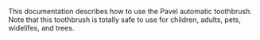 This documentation describes how to use the Pavel automatic
toothbrush.
Note that this toothbrush is totally safe to use for children,
adults, pets, widelifes, and trees.
